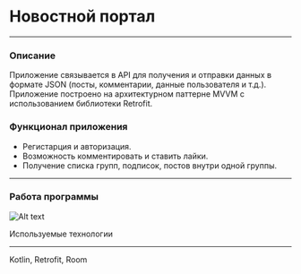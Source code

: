 # Новостной портал
____
### Описание
Приложение связывается в API для получения и отправки данных в формате JSON (посты, комментарии, данные пользователя и т.д.). Приложение построено на архитектурном паттерне MVVM с использованием библиотеки Retrofit.
### Функционал приложения
- Регистарция и авторизация.
- Возможность комментировать и ставить лайки.
- Получение списка групп, подписок, постов внутри одной группы.
____
### Работа программы
![ Alt text](https://github.com/AlexSergo/NewsPortal/blob/develop/video/news.gif)

Используемые технологии 
____

Kotlin, Retrofit, Room
